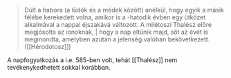 > Dúlt a habora (a lüdök és a médek között) anélkül, hogy egyik a másik félébe kerekedett volna, amikor is a -hatodik évben egy ütközet alkalmával a nappal éjszakává változott. A milétoszi Thalész előre megjósolta az ionoknak, | hogy a nap eltűnik majd, sőt az évét is megmondta, amelyben azután a jelenség valóban bekövetkezett. ([[Hérodotosz]])

A napfogyatkozás a i.e. 585-ben volt, tehát [[Thalész]] nem tevékenykedhetett sokkal korábban.
